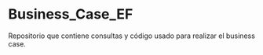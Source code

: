# Business_Case_EF
Repositorio que contiene consultas y código usado para realizar el business case.

